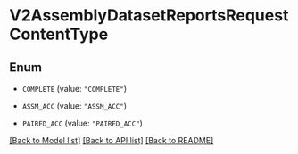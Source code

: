 # V2AssemblyDatasetReportsRequestContentType

## Enum


* `COMPLETE` (value: `"COMPLETE"`)

* `ASSM_ACC` (value: `"ASSM_ACC"`)

* `PAIRED_ACC` (value: `"PAIRED_ACC"`)


[[Back to Model list]](../README.md#documentation-for-models) [[Back to API list]](../README.md#documentation-for-api-endpoints) [[Back to README]](../README.md)


